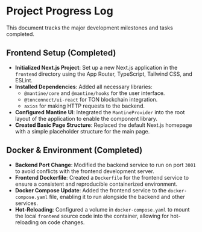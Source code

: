 # Project Progress Log

This document tracks the major development milestones and tasks completed.

## Frontend Setup (Completed)

- **Initialized Next.js Project**: Set up a new Next.js application in the `frontend` directory using the App Router, TypeScript, Tailwind CSS, and ESLint.
- **Installed Dependencies**: Added all necessary libraries:
  - `@mantine/core` and `@mantine/hooks` for the user interface.
  - `@tonconnect/ui-react` for TON blockchain integration.
  - `axios` for making HTTP requests to the backend.
- **Configured Mantine UI**: Integrated the `MantineProvider` into the root layout of the application to enable the component library.
- **Created Basic Page Structure**: Replaced the default Next.js homepage with a simple placeholder structure for the main page.

## Docker & Environment (Completed)

- **Backend Port Change**: Modified the backend service to run on port `3001` to avoid conflicts with the frontend development server.
- **Frontend Dockerfile**: Created a `Dockerfile` for the frontend service to ensure a consistent and reproducible containerized environment.
- **Docker Compose Update**: Added the frontend service to the `docker-compose.yaml` file, enabling it to run alongside the backend and other services.
- **Hot-Reloading**: Configured a volume in `docker-compose.yaml` to mount the local `frontend` source code into the container, allowing for hot-reloading on code changes. 